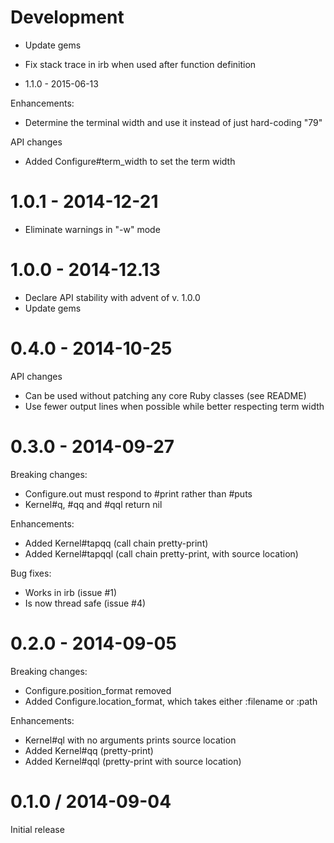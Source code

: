 # Development

* Update gems

* Fix stack trace in irb when used after function definition

* 1.1.0 - 2015-06-13

Enhancements:

* Determine the terminal width and use it instead of just hard-coding
  "79"

API changes

* Added Configure#term_width to set the term width

# 1.0.1 - 2014-12-21

* Eliminate warnings in "-w" mode

# 1.0.0 - 2014-12.13

* Declare API stability with advent of v. 1.0.0
* Update gems

# 0.4.0 - 2014-10-25

API changes

* Can be used without patching any core Ruby classes (see README)
* Use fewer output lines when possible while better respecting term width

# 0.3.0 - 2014-09-27

Breaking changes:

* Configure.out must respond to #print rather than #puts
* Kernel#q, #qq and #qql return nil

Enhancements:

* Added Kernel#tapqq (call chain pretty-print)
* Added Kernel#tapqql (call chain pretty-print, with source location)

Bug fixes:

* Works in irb (issue #1)
* Is now thread safe (issue #4)

# 0.2.0 - 2014-09-05

Breaking changes:

* Configure.position_format removed
* Added Configure.location_format, which takes either :filename or
  :path

Enhancements:

* Kernel#ql with no arguments prints source location
* Added Kernel#qq (pretty-print)
* Added Kernel#qql (pretty-print with source location)

# 0.1.0 / 2014-09-04

Initial release
